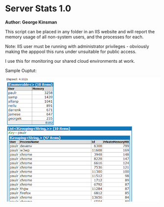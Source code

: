 # Server Stats 1.0 #
**Author: George Kinsman**

This script can be placed in any folder in an IIS website and will report the memory usage of all non-system users, and the processes for each.

Note: IIS user must be running with administrator privileges - obviously making the apppool this runs under unsuitable for public access.

I use this for monitoring our shared cloud environments at work.

Sample Ouptut:

![Sample Output](sample.PNG)
